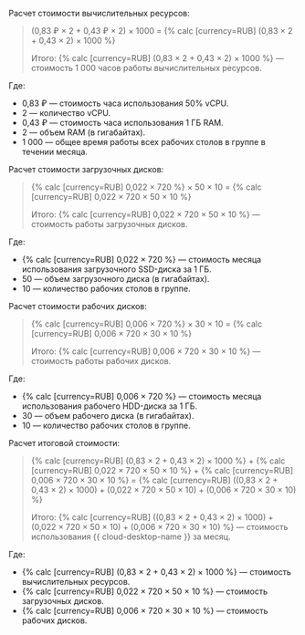 Расчет стоимости вычислительных ресурсов:

> (0,83 ₽ × 2 + 0,43 ₽ × 2) × 1000 = {% calc [currency=RUB] (0,83 × 2 + 0,43 × 2) × 1000 %}
>
> Итого: {% calc [currency=RUB] (0,83 × 2 + 0,43 × 2) × 1000 %} — стоимость 1 000 часов работы вычислительных ресурсов.

Где:
* 0,83 ₽ — стоимость часа использования 50% vCPU.
* 2 — количество vCPU.
* 0,43 ₽ — стоимость часа использования 1 ГБ RAM.
* 2 — объем RAM (в гигабайтах).
* 1 000 — общее время работы всех рабочих столов в группе в течении месяца.

Расчет стоимости загрузочных дисков:

> {% calc [currency=RUB] 0,022 × 720 %} × 50 × 10 = {% calc [currency=RUB] 0,022 × 720 × 50 × 10 %}
>
> Итого: {% calc [currency=RUB] 0,022 × 720 × 50 × 10 %} — стоимость работы загрузочных дисков.

Где:
* {% calc [currency=RUB] 0,022 × 720 %} — стоимость месяца использования загрузочного SSD-диска за 1 ГБ.
* 50 — объем загрузочного диска (в гигабайтах).
* 10 — количество рабочих столов в группе.

Расчет стоимости рабочих дисков:

> {% calc [currency=RUB] 0,006 × 720 %} × 30 × 10 = {% calc [currency=RUB] 0,006 × 720 × 30 × 10 %}
>
> Итого: {% calc [currency=RUB] 0,006 × 720 × 30 × 10 %} — стоимость работы рабочих дисков.

Где:
* {% calc [currency=RUB] 0,006 × 720 %} — стоимость месяца использования рабочего HDD-диска за 1 ГБ.
* 30 — объем рабочего диска (в гигабайтах).
* 10 — количество рабочих столов в группе.

Расчет итоговой стоимости:

> {% calc [currency=RUB] (0,83 × 2 + 0,43 × 2) × 1000 %} + {% calc [currency=RUB] 0,022 × 720 × 50 × 10 %} + {% calc [currency=RUB] 0,006 × 720 × 30 × 10 %} = {% calc [currency=RUB] ((0,83 × 2 + 0,43 × 2) × 1000) + (0,022 × 720 × 50 × 10) + (0,006 × 720 × 30 × 10) %}
>
> Итого: {% calc [currency=RUB] ((0,83 × 2 + 0,43 × 2) × 1000) + (0,022 × 720 × 50 × 10) + (0,006 × 720 × 30 × 10) %} — стоимость использования {{ cloud-desktop-name }} за месяц.

Где:
* {% calc [currency=RUB] (0,83 × 2 + 0,43 × 2) × 1000 %} — стоимость вычислительных ресурсов.
* {% calc [currency=RUB] 0,022 × 720 × 50 × 10 %} — стоимость загрузочных дисков.
* {% calc [currency=RUB] 0,006 × 720 × 30 × 10 %} — стоимость рабочих дисков.